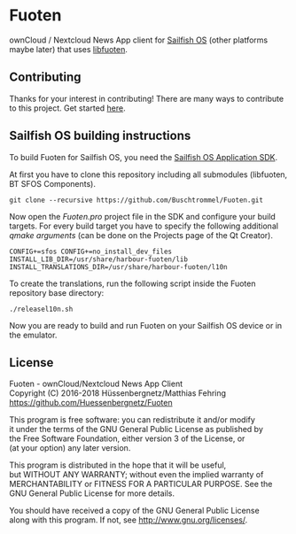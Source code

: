 # Fuoten
ownCloud / Nextcloud News App client for [Sailfish OS](https://sailfishos.org/) (other platforms maybe later)
that uses [libfuoten](https://github.com/Huessenbergnetz/libfuoten).

## Contributing
Thanks for your interest in contributing! There are many ways to contribute to this project. Get started [here](https://github.com/Huessenbergnetz/Fuoten/blob/master/CONTRIBUTINNG.md).

## Sailfish OS building instructions
To build Fuoten for Sailfish OS, you need the [Sailfish OS Application SDK](https://sailfishos.org/wiki/Application_SDK).

At first you have to clone this repository including all submodules (libfuoten, BT SFOS Components).

    git clone --recursive https://github.com/Buschtrommel/Fuoten.git
    
Now open the *Fuoten.pro* project file in the SDK and configure your build targets. For every build target
you have to specify the following additional *qmake arguments* (can be done on the Projects page of the Qt Creator).

    CONFIG+=sfos CONFIG+=no_install_dev_files INSTALL_LIB_DIR=/usr/share/harbour-fuoten/lib INSTALL_TRANSLATIONS_DIR=/usr/share/harbour-fuoten/l10n
    
To create the translations, run the following script inside the Fuoten repository base directory:

    ./releasel10n.sh
    
Now you are ready to build and run Fuoten on your Sailfish OS device or in the emulator.

## License
Fuoten - ownCloud/Nextcloud News App Client  
Copyright (C) 2016-2018 Hüssenbergnetz/Matthias Fehring
https://github.com/Huessenbergnetz/Fuoten

This program is free software: you can redistribute it and/or modify  
it under the terms of the GNU General Public License as published by  
the Free Software Foundation, either version 3 of the License, or  
(at your option) any later version.

This program is distributed in the hope that it will be useful,  
but WITHOUT ANY WARRANTY; without even the implied warranty of  
MERCHANTABILITY or FITNESS FOR A PARTICULAR PURPOSE.  See the  
GNU General Public License for more details.

You should have received a copy of the GNU General Public License  
along with this program.  If not, see <http://www.gnu.org/licenses/>.

